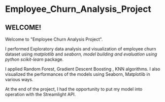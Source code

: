 # Employee_Churn_Analysis_Project
## WELCOME!
Welcome to "Employee Churn Analysis Project".

I performed  Exploratory data analysis and visualization of employee churn dataset using *matplotlib* and *seaborn, model building and evaluation using python scikit-learn* package.

I applied Random Forest, Gradient Descent Boosting , KNN algorithms. I also visualized the performances of the models using Seaborn, Matplotlib  in various ways.


At the end of the project, I had the opportunity to put my model into operation with the Streamlight API.

